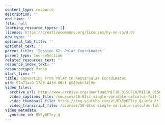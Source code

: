 ```yaml
---
content_type: resource
description: ''
end_time: ''
file: null
learning_resource_types: []
license: https://creativecommons.org/licenses/by-nc-sa/4.0/
ocw_type: ''
optional_tab_title: ''
optional_text: ''
parent_title: 'Session 82: Polar Coordinates'
parent_type: CourseSection
related_resources_text: ''
resource_index_text: ''
resourcetype: Video
start_time: ''
title: Converting From Polar to Rectangular Coordinates
uid: 97a71aa9-17d3-44fd-80cf-6810ebc2419e
video_files:
  archive_url: http://www.archive.org/download/MIT18_01SCF10/MIT18_01SCF10Rec_61_300k.mp4
  video_captions_file: /courses/18-01sc-single-variable-calculus-fall-2010/f4e79fbea54054cab9f0886cebeea55f_Bk5y6Elcy_Q.vtt
  video_thumbnail_file: https://img.youtube.com/vi/Bk5y6Elcy_Q/default.jpg
  video_transcript_file: /courses/18-01sc-single-variable-calculus-fall-2010/0d16d7da8e72e96aade35bce946d758a_Bk5y6Elcy_Q.pdf
video_metadata:
  youtube_id: Bk5y6Elcy_Q
---
```

